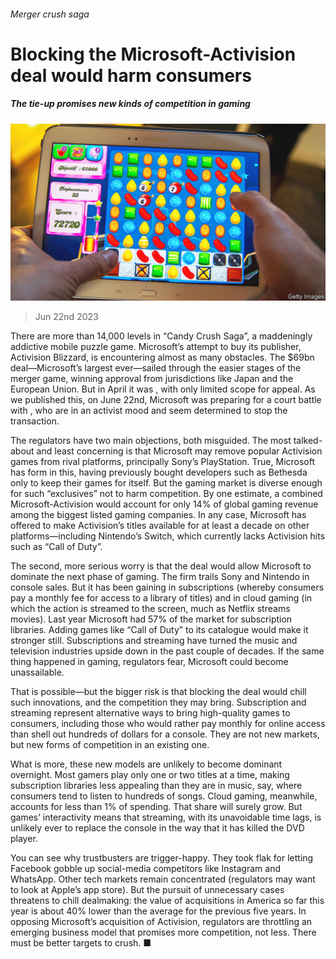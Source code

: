 ###### Merger crush saga

# Blocking the Microsoft-Activision deal would harm consumers 

##### The tie-up promises new kinds of competition in gaming 

![image](images/20230624_LDP001.jpg) 

> Jun 22nd 2023 

There are more than 14,000 levels in “Candy Crush Saga”, a maddeningly addictive mobile puzzle game. Microsoft’s attempt to buy its publisher, Activision Blizzard, is encountering almost as many obstacles. The $69bn deal—Microsoft’s largest ever—sailed through the easier stages of the merger game, winning approval from jurisdictions like Japan and the European Union. But in April it was , with only limited scope for appeal. As we published this, on June 22nd, Microsoft was preparing for a court battle with , who are in an activist mood and seem determined to stop the transaction. 

The regulators have two main objections, both misguided. The most talked-about and least concerning is that Microsoft may remove popular Activision games from rival platforms, principally Sony’s PlayStation. True, Microsoft has form in this, having previously bought developers such as Bethesda only to keep their games for itself. But the gaming market is diverse enough for such “exclusives” not to harm competition. By one estimate, a combined Microsoft-Activision would account for only 14% of global gaming revenue among the biggest listed gaming companies. In any case, Microsoft has offered to make Activision’s titles available for at least a decade on other platforms—including Nintendo’s Switch, which currently lacks Activision hits such as “Call of Duty”.

The second, more serious worry is that the deal would allow Microsoft to dominate the next phase of gaming. The firm trails Sony and Nintendo in console sales. But it has been gaining in subscriptions (whereby consumers pay a monthly fee for access to a library of titles) and in cloud gaming (in which the action is streamed to the screen, much as Netflix streams movies). Last year Microsoft had 57% of the market for subscription libraries. Adding games like “Call of Duty” to its catalogue would make it stronger still. Subscriptions and streaming have turned the music and television industries upside down in the past couple of decades. If the same thing happened in gaming, regulators fear, Microsoft could become unassailable.

That is possible—but the bigger risk is that blocking the deal would chill such innovations, and the competition they may bring. Subscription and streaming represent alternative ways to bring high-quality games to consumers, including those who would rather pay monthly for online access than shell out hundreds of dollars for a console. They are not new markets, but new forms of competition in an existing one. 

What is more, these new models are unlikely to become dominant overnight. Most gamers play only one or two titles at a time, making subscription libraries less appealing than they are in music, say, where consumers tend to listen to hundreds of songs. Cloud gaming, meanwhile, accounts for less than 1% of spending. That share will surely grow. But games’ interactivity means that streaming, with its unavoidable time lags, is unlikely ever to replace the console in the way that it has killed the DVD player.

You can see why trustbusters are trigger-happy. They took flak for letting Facebook gobble up social-media competitors like Instagram and WhatsApp. Other tech markets remain concentrated (regulators may want to look at Apple’s app store). But the pursuit of unnecessary cases threatens to chill dealmaking: the value of acquisitions in America so far this year is about 40% lower than the average for the previous five years. In opposing Microsoft’s acquisition of Activision, regulators are throttling an emerging business model that promises more competition, not less. There must be better targets to crush. ■

